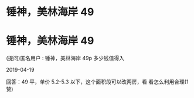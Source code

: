 # 锤神，美林海岸 49

# 锤神，美林海岸 49

(提问)匿名用户 : 锤神，美林海岸 49p 多少钱值得入

2019-04-19

回答：49 平，单价 5.2-5.3 以下，这个面积段可以改两房，看 看怎么利用合理(1 赞)